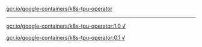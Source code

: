 [gcr.io/google-containers/k8s-tpu-operator](https://hub.docker.com/r/anjia0532/k8s-tpu-operator/tags/) 

----
[gcr.io/google-containers/k8s-tpu-operator:1.0 √](https://hub.docker.com/r/anjia0532/k8s-tpu-operator/tags/)

[gcr.io/google-containers/k8s-tpu-operator:0.1 √](https://hub.docker.com/r/anjia0532/k8s-tpu-operator/tags/)

